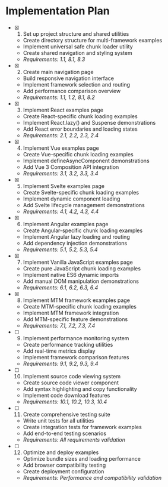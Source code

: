 # Implementation Plan

- [x] 1. Set up project structure and shared utilities

  - Create directory structure for multi-framework examples
  - Implement universal safe chunk loader utility
  - Create shared navigation and styling system
  - _Requirements: 1.1, 8.1, 8.3_

- [x] 2. Create main navigation page

  - Build responsive navigation interface
  - Implement framework selection and routing
  - Add performance comparison overview
  - _Requirements: 1.1, 1.2, 8.1, 8.2_

- [x] 3. Implement React examples page

  - Create React-specific chunk loading examples
  - Implement React.lazy() and Suspense demonstrations
  - Add React error boundaries and loading states
  - _Requirements: 2.1, 2.2, 2.3, 2.4_

- [x] 4. Implement Vue examples page

  - Create Vue-specific chunk loading examples
  - Implement defineAsyncComponent demonstrations
  - Add Vue 3 Composition API integration
  - _Requirements: 3.1, 3.2, 3.3, 3.4_

- [x] 5. Implement Svelte examples page

  - Create Svelte-specific chunk loading examples
  - Implement dynamic component loading
  - Add Svelte lifecycle management demonstrations
  - _Requirements: 4.1, 4.2, 4.3, 4.4_

- [x] 6. Implement Angular examples page

  - Create Angular-specific chunk loading examples
  - Implement Angular lazy loading and routing
  - Add dependency injection demonstrations
  - _Requirements: 5.1, 5.2, 5.3, 5.4_

- [x] 7. Implement Vanilla JavaScript examples page

  - Create pure JavaScript chunk loading examples
  - Implement native ES6 dynamic imports
  - Add manual DOM manipulation demonstrations
  - _Requirements: 6.1, 6.2, 6.3, 6.4_

- [x] 8. Implement MTM framework examples page

  - Create MTM-specific chunk loading examples
  - Implement MTM framework integration
  - Add MTM-specific feature demonstrations
  - _Requirements: 7.1, 7.2, 7.3, 7.4_

- [ ] 9. Implement performance monitoring system

  - Create performance tracking utilities
  - Add real-time metrics display
  - Implement framework comparison features
  - _Requirements: 9.1, 9.2, 9.3, 9.4_

- [ ] 10. Implement source code viewing system

  - Create source code viewer component
  - Add syntax highlighting and copy functionality
  - Implement code download features
  - _Requirements: 10.1, 10.2, 10.3, 10.4_

- [ ] 11. Create comprehensive testing suite

  - Write unit tests for all utilities
  - Create integration tests for framework examples
  - Add end-to-end testing scenarios
  - _Requirements: All requirements validation_

- [ ] 12. Optimize and deploy examples
  - Optimize bundle sizes and loading performance
  - Add browser compatibility testing
  - Create deployment configuration
  - _Requirements: Performance and compatibility validation_

